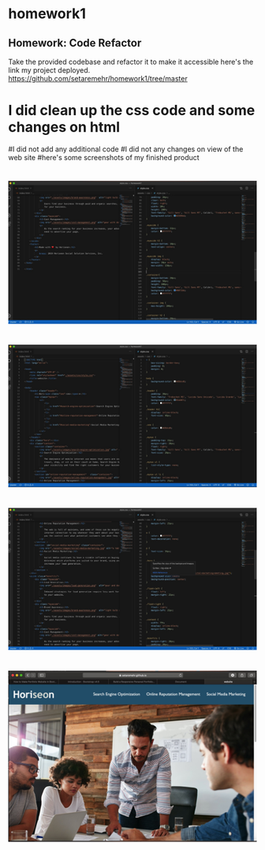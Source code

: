 # homework1
## Homework: Code Refactor
Take the provided codebase and refactor it to make it accessible
here's the link my project deployed. https://github.com/setaremehr/homework1/tree/master

# I did clean up the css code and some changes on html 
#I did not add any additional code 
#I did not any changes on view of the web site 
#here's some screenshots of my finished product

#  
![](56B569B6-0E05-4F27-A484-D8E502EE3B89.jpeg)
#
![](AF4A56E5-A8E9-451C-89EA-F5B90A93C7F7.jpeg)
#
![](3C5A85DA-830A-4BEE-86C7-B5C8874AA23C.jpeg)
#
![livescreenshot](BAD8E6E5-B301-4C0F-A353-6472E64A172C.jpeg)
